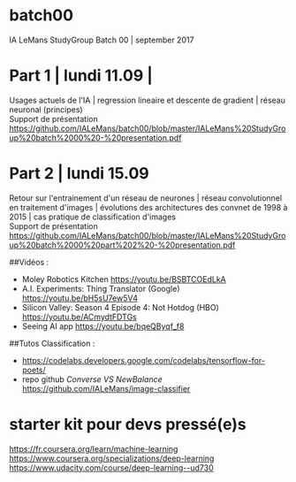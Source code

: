 # batch00
IA LeMans StudyGroup Batch 00 | september 2017

# Part 1 | lundi 11.09 | 
Usages actuels de l'IA | regression lineaire et descente de gradient | réseau neuronal (principes)  
Support de présentation https://github.com/IALeMans/batch00/blob/master/IALeMans%20StudyGroup%20batch%2000%20-%20presentation.pdf

# Part 2 | lundi 15.09
Retour sur l'entrainement d'un réseau de neurones | réseau convolutionnel en traitement d'images | évolutions des architectures des convnet de 1998 à 2015 | cas pratique de classification d'images  
Support de présentation https://github.com/IALeMans/batch00/blob/master/IALeMans%20StudyGroup%20batch%2000%20part%202%20-%20presentation.pdf  

##Vidéos :
- Moley Robotics Kitchen https://youtu.be/BSBTCOEdLkA
- A.I. Experiments: Thing Translator (Google) https://youtu.be/bH5sU7ew5V4
- Silicon Valley: Season 4 Episode 4: Not Hotdog (HBO) https://youtu.be/ACmydtFDTGs
- Seeing AI app https://youtu.be/bqeQByqf_f8  

##Tutos Classification :
- https://codelabs.developers.google.com/codelabs/tensorflow-for-poets/
- repo github *Converse VS NewBalance* https://github.com/IALeMans/image-classifier

# starter kit pour devs pressé(e)s
https://fr.coursera.org/learn/machine-learning
https://www.coursera.org/specializations/deep-learning
https://www.udacity.com/course/deep-learning--ud730
